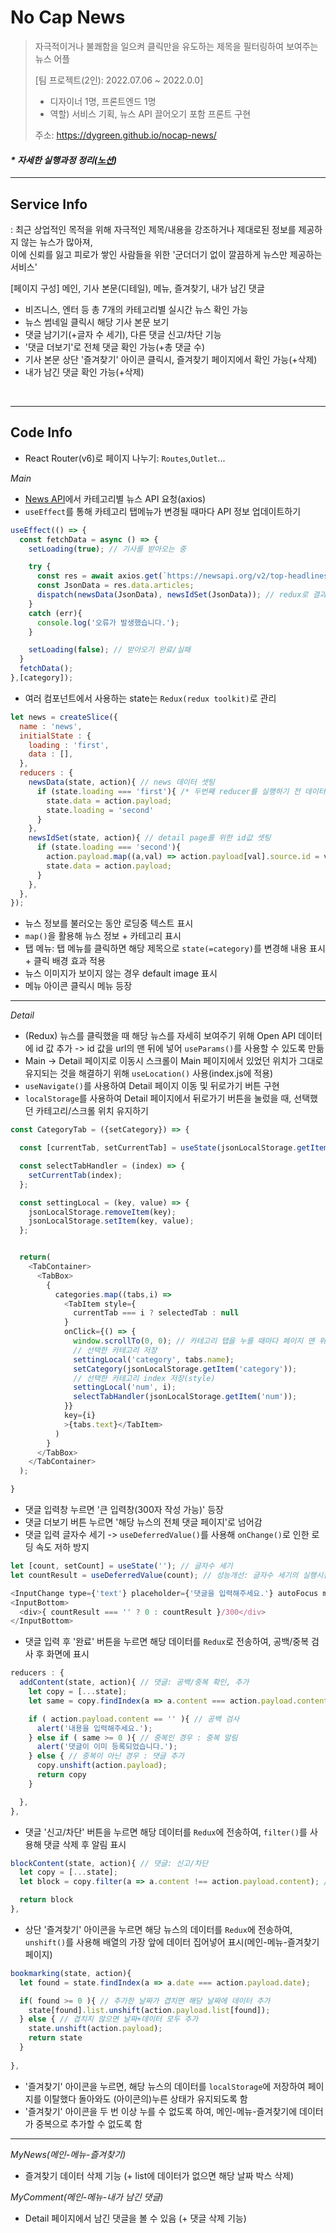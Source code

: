# No Cap News
> 자극적이거나 불쾌함을 일으켜 클릭만을 유도하는 제목을 필터링하여 보여주는 뉴스 어플
>
> [팀 프로젝트(2인): 2022.07.06 ~ 2022.0.0]
> - 디자이너 1명, 프론트엔드 1명
> - 역할) 서비스 기획, 뉴스 API 끌어오기 포함 프론트 구현
>
> 주소: https://dygreen.github.io/nocap-news/ <br>
#### _* 자세한 실행과정 정리([노션](https://prickle-turn-785.notion.site/No-cap-News-6ca35527dd5b4cd49716d8243d5df327))_

***
## Service Info
: 최근 상업적인 목적을 위해 자극적인 제목/내용을 강조하거나 제대로된 정보를 제공하지 않는 뉴스가 많아져, <br>
이에 신뢰를 잃고 피로가 쌓인 사람들을 위한 '군더더기 없이 깔끔하게 뉴스만 제공하는 서비스'

[페이지 구성] 메인, 기사 본문(디테일), 메뉴, 즐겨찾기, 내가 남긴 댓글
* 비즈니스, 엔터 등 총 7개의 카테고리별 실시간 뉴스 확인 가능
* 뉴스 썸네일 클릭시 해당 기사 본문 보기
* 댓글 남기기(+글자 수 세기), 다른 댓글 신고/차단 기능
* '댓글 더보기'로 전체 댓글 확인 가능(+총 댓글 수)
* 기사 본문 상단 '즐겨찾기' 아이콘 클릭시, 즐겨찾기 페이지에서 확인 가능(+삭제)
* 내가 남긴 댓글 확인 가능(+삭제)


<br>

***
## Code Info
* React Router(v6)로 페이지 나누기: `Routes`,`Outlet`... 

_Main_
* [News API](https://newsapi.org/v2)에서 카테고리별 뉴스 API 요청(axios)
* `useEffect`를 통해 카테고리 탭메뉴가 변경될 때마다 API 정보 업데이트하기
```javascript
useEffect(() => {
  const fetchData = async () => {
    setLoading(true); // 기사를 받아오는 중

    try {
      const res = await axios.get(`https://newsapi.org/v2/top-headlines?country=kr&category=${category}&apiKey=b1e207f1b83d47a081c09e0040dd68e7`);
      const JsonData = res.data.articles;
      dispatch(newsData(JsonData), newsIdSet(JsonData)); // redux로 결과 전달
    }
    catch (err){
      console.log('오류가 발생했습니다.');
    }

    setLoading(false); // 받아오기 완료/실패
  }
  fetchData();
},[category]);
```
* 여러 컴포넌트에서 사용하는 state는 `Redux(redux toolkit)`로 관리
```javascript
let news = createSlice({
  name : 'news',
  initialState : {
    loading : 'first',
    data : [],
  },
  reducers : {
    newsData(state, action){ // news 데이터 셋팅
      if (state.loading === 'first'){ /* 두번째 reducer를 실행하기 전 데이터 값이 있어야 하므로 if문 실행 */
        state.data = action.payload;
        state.loading = 'second'
      }
    },
    newsIdSet(state, action){ // detail page를 위한 id값 셋팅
      if (state.loading === 'second'){
        action.payload.map((a,val) => action.payload[val].source.id = val);
        state.data = action.payload;
      }
    },
  },
});
```
* 뉴스 정보를 불러오는 동안 로딩중 텍스트 표시
* `map()`을 활용해 뉴스 정보 + 카테고리 표시
* 탭 메뉴: 탭 메뉴를 클릭하면 해당 제목으로 `state(=category)`를 변경해 내용 표시 + 클릭 배경 효과 적용
* 뉴스 이미지가 보이지 않는 경우 default image 표시
* 메뉴 아이콘 클릭시 메뉴 등장

***

_Detail_
* (Redux) 뉴스를 클릭했을 때 해당 뉴스를 자세히 보여주기 위해 Open API 데이터에 id 값 추가 -> id 값을 url의 맨 뒤에 넣어 `useParams()`를 사용할 수 있도록 만듦
* Main -> Detail 페이지로 이동시 스크롤이 Main 페이지에서 있었던 위치가 그대로 유지되는 것을 해결하기 위해 `useLocation()` 사용(index.js에 적용)
* `useNavigate()`를 사용하여 Detail 페이지 이동 및 뒤로가기 버튼 구현
* `localStorage`를 사용하여 Detail 페이지에서 뒤로가기 버튼을 눌렀을 때, 선택했던 카테고리/스크롤 위치 유지하기
```javascript
const CategoryTab = ({setCategory}) => {

  const [currentTab, setCurrentTab] = useState(jsonLocalStorage.getItem('num')); 

  const selectTabHandler = (index) => {
    setCurrentTab(index);
  };

  const settingLocal = (key, value) => {
    jsonLocalStorage.removeItem(key);
    jsonLocalStorage.setItem(key, value);
  };


  return(
    <TabContainer>
      <TabBox>
        {
          categories.map((tabs,i) => 
            <TabItem style={
              currentTab === i ? selectedTab : null
            }
            onClick={() => {
              window.scrollTo(0, 0); // 카테고리 탭을 누를 때마다 페이지 맨 위로
              // 선택한 카테고리 저장
              settingLocal('category', tabs.name);
              setCategory(jsonLocalStorage.getItem('category'));
              // 선택한 카테고리 index 저장(style)
              settingLocal('num', i);
              selectTabHandler(jsonLocalStorage.getItem('num'));
            }} 
            key={i}
            >{tabs.text}</TabItem>
          )
        }
      </TabBox>
    </TabContainer>
  );

}
```

* 댓글 입력창 누르면 '큰 입력창(300자 작성 가능)' 등장
* 댓글 더보기 버튼 누르면 '해당 뉴스의 전체 댓글 페이지'로 넘어감
* 댓글 입력 글자수 세기 -> `useDeferredValue()`를 사용해 `onChange()`로 인한 로딩 속도 저하 방지
```javascript
let [count, setCount] = useState(''); // 글자수 세기
let countResult = useDeferredValue(count); // 성능개선: 글자수 세기의 실행시점을 뒤로 옮겨 반응속도 높이기

<InputChange type={'text'} placeholder={'댓글을 입력해주세요.'} autoFocus maxLength={300} onChange={(e) => {setCount(e.target.value.length)} }/>
<InputBottom>
  <div>{ countResult === '' ? 0 : countResult }/300</div>
</InputBottom>
```

* 댓글 입력 후 '완료' 버튼을 누르면 해당 데이터를 `Redux`로 전송하여, 공백/중복 검사 후 화면에 표시
```javascript
reducers : {
  addContent(state, action){ // 댓글: 공백/중복 확인, 추가
    let copy = [...state];
    let same = copy.findIndex(a => a.content === action.payload.content); // content가 같으면 해당 index을 남김

    if ( action.payload.content == '' ){ // 공백 검사
      alert('내용을 입력해주세요.');
    } else if ( same >= 0 ){ // 중복인 경우 : 중복 알림
      alert('댓글이 이미 등록되었습니다.');
    } else { // 중복이 아닌 경우 : 댓글 추가
      copy.unshift(action.payload);
      return copy
    }

  },
},
```

* 댓글 '신고/차단' 버튼을 누르면 해당 데이터를 `Redux`에 전송하여, `filter()`를 사용해 댓글 삭제 후 알림 표시
```javascript
blockContent(state, action){ // 댓글: 신고/차단
  let copy = [...state];
  let block = copy.filter(a => a.content !== action.payload.content); // 신고/차단 외의 댓글만 남음

  return block
},
```

* 상단 '즐겨찾기' 아이콘을 누르면 해당 뉴스의 데이터를 `Redux`에 전송하여, `unshift()`를 사용해 배열의 가장 앞에 데이터 집어넣어 표시(메인-메뉴-즐겨찾기 페이지)
```javascript
bookmarking(state, action){
  let found = state.findIndex(a => a.date === action.payload.date);

  if( found >= 0 ){ // 추가한 날짜가 겹치면 해당 날짜에 데이터 추가
    state[found].list.unshift(action.payload.list[found]);
  } else { // 겹치지 않으면 날짜+데이터 모두 추가
    state.unshift(action.payload);
    return state
  }
  
},
```

* '즐겨찾기' 아이콘을 누르면, 해당 뉴스의 데이터를 `localStorage`에 저장하여 페이지를 이탈했다 돌아와도 (아이콘의)누른 상태가 유지되도록 함
* '즐겨찾기' 아이콘을 두 번 이상 누를 수 없도록 하여, 메인-메뉴-즐겨찾기에 데이터가 중복으로 추가할 수 없도록 함

***

_MyNews(메인-메뉴-즐겨찾기)_
* 즐겨찾기 데이터 삭제 기능 (+ list에 데이터가 없으면 해당 날짜 박스 삭제)

_MyComment(메인-메뉴-내가 남긴 댓글)_
* Detail 페이지에서 남긴 댓글을 볼 수 있음 (+ 댓글 삭제 기능)

<!-- ***
## 코드 수정 📝
* 


***
## 개선할 사항 🚀
*  -->


